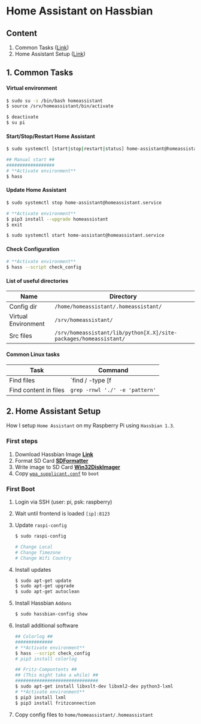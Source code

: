 # Home Assistant on Hassbian



## Content

1. Common Tasks ([Link](#1-common-tasks))
2. Home Assistant Setup ([Link](#2-home-assistant-setup))



## 1. Common Tasks

#### Virtual environment

```bash
$ sudo su -s /bin/bash homeassistant
$ source /srv/homeassistant/bin/activate

$ deactivate
$ su pi
```

#### Start/Stop/Restart Home Assistant

```bash
$ sudo systemctl [start|stop|restart|status] home-assistant@homeassistant.service
```

```bash
## Manual start ##
##################
# **Activate environment**
$ hass
```

#### Update Home Assistant

```bash
$ sudo systemctl stop home-assistant@homeassistant.service

# **Activate environment**
$ pip3 install --upgrade homeassistant
$ exit

$ sudo systemctl start home-assistant@homeassistant.service
```

#### Check Configuration

```bash
# **Activate environment**
$ hass --script check_config
```

#### List of useful directories

| Name | Directory |
| ---- | --------- |
| Config dir | `/home/homeassistant/.homeassistant/` |
| Virtual Environment | `/srv/homeassistant/` |
| Src files | `/srv/homeassistant/lib/python[X.X]/site-packages/homeassistant/` |

#### Common Linux tasks

| Task | Command |
| ---- | ------- |
| Find files | `find / -type [f | d] -iname '*name*'` |
| Find content in files | `grep -rnwl './' -e 'pattern'` |



## 2. Home Assistant Setup

How I setup `Home Assistant` on my Raspberry Pi using `Hassbian 1.3`.

### First steps

 1. Download Hassbian Image [**Link**](https://github.com/home-assistant/pi-gen/releases/)
 2. Format SD Card [**SDFormatter**](https://www.sdcard.org/downloads/formatter_4/)
 3. Write image to SD Card [**Win32DiskImager**](https://sourceforge.net/projects/win32diskimager/)
 4. Copy [`wpa_supplicant.conf`](wpa_supplicant.conf) to `boot`

### First Boot

 1. Login via SSH (user: pi, psk: raspberry)
 2. Wait until frontend is loaded `[ip]:8123`
 3. Update `raspi-config`
    
    ```bash
    $ sudo raspi-config

    # Change Local
    # Change Timezone
    # Change Wifi Country
    ```

 4. Install updates

    ```bash
    $ sudo apt-get update
    $ sudo apt-get upgrade
    $ sudo apt-get autoclean
    ```

 5. Install Hassbian `Addons`
    
    ```bash
    $ sudo hassbian-config show
    ```

 6. Install additional software

    ```bash
    ## Colorlog ##
    ##############
    # **Activate environment**
    $ hass --script check_config
    # pip3 install colorlog
    ```

    ```bash
    ## Fritz-Compontents ##
    ## (This might take a while) ##
    ###############################
    $ sudo apt-get install libxslt-dev libxml2-dev python3-lxml
    # **Activate environment**
    $ pip3 install lxml
    $ pip3 install fritzconnection
    ```

 7. Copy config files to `home/homeassistant/.homeassistant`
